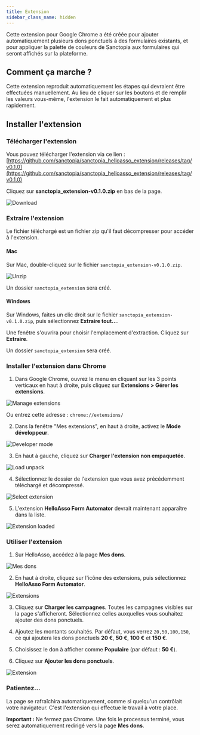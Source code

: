 ```yaml
---
title: Extension
sidebar_class_name: hidden
---
```


Cette extension pour Google Chrome a été créée pour ajouter automatiquement plusieurs dons ponctuels à des formulaires existants, et pour appliquer la palette de couleurs de Sanctopia aux formulaires qui seront affichés sur la plateforme.

## Comment ça marche ?

Cette extension reproduit automatiquement les étapes qui devraient être effectuées manuellement. Au lieu de cliquer sur les boutons et de remplir les valeurs vous-même, l'extension le fait automatiquement et plus rapidement.

## Installer l'extension

### Télécharger l'extension

Vous pouvez télécharger l'extension via ce lien : [https://github.com/sanctopia/sanctopia_helloasso_extension/releases/tag/v0.1.0](https://github.com/sanctopia/sanctopia_helloasso_extension/releases/tag/v0.1.0)

Cliquez sur **sanctopia_extension-v0.1.0.zip** en bas de la page.

![Download](./img/download.png)

### Extraire l'extension

Le fichier téléchargé est un fichier zip qu'il faut décompresser pour accéder à l'extension.

#### Mac

Sur Mac, double-cliquez sur le fichier `sanctopia_extension-v0.1.0.zip`.

![Unzip](./img/unzip_mac.png)

Un dossier `sanctopia_extension` sera créé.

#### Windows

Sur Windows, faites un clic droit sur le fichier `sanctopia_extension-v0.1.0.zip`, puis sélectionnez **Extraire tout...**.

Une fenêtre s'ouvrira pour choisir l'emplacement d'extraction. Cliquez sur **Extraire**.

Un dossier `sanctopia_extension` sera créé.

### Installer l'extension dans Chrome

1. Dans Google Chrome, ouvrez le menu en cliquant sur les 3 points verticaux en haut à droite, puis cliquez sur **Extensions > Gérer les extensions**.

  ![Manage extensions](./img/manage_extensions.png)

  Ou entrez cette adresse : `chrome://extensions/`

2. Dans la fenêtre "Mes extensions", en haut à droite, activez le **Mode développeur**.

  ![Developer mode](./img/developer_mode.png)

3. En haut à gauche, cliquez sur **Charger l'extension non empaquetée**.

  ![Load unpack](./img/load_unpack.png)

4. Sélectionnez le dossier de l'extension que vous avez précédemment téléchargé et décompressé.

  ![Select extension](./img/select_extension.png)

5. L'extension **HelloAsso Form Automator** devrait maintenant apparaître dans la liste.

  ![Extension loaded](./img/extension_loaded.png)

### Utiliser l'extension

1. Sur HelloAsso, accédez à la page **Mes dons**.

  ![Mes dons](./img/mes_dons.png)

2. En haut à droite, cliquez sur l'icône des extensions, puis sélectionnez **HelloAsso Form Automator**.

  ![Extensions](./img/extensions.png)

3. Cliquez sur **Charger les campagnes**. Toutes les campagnes visibles sur la page s'afficheront. Sélectionnez celles auxquelles vous souhaitez ajouter des dons ponctuels.

4. Ajoutez les montants souhaités. Par défaut, vous verrez `20,50,100,150`, ce qui ajoutera les dons ponctuels **20 €**, **50 €**, **100 €** et **150 €**.

5. Choisissez le don à afficher comme **Populaire** (par défaut : **50 €**).

6. Cliquez sur **Ajouter les dons ponctuels**.

![Extension](./img/extension.png)

### Patientez...

La page se rafraîchira automatiquement, comme si quelqu'un contrôlait votre navigateur. C'est l'extension qui effectue le travail à votre place.

**Important :** Ne fermez pas Chrome. Une fois le processus terminé, vous serez automatiquement redirigé vers la page **Mes dons**.